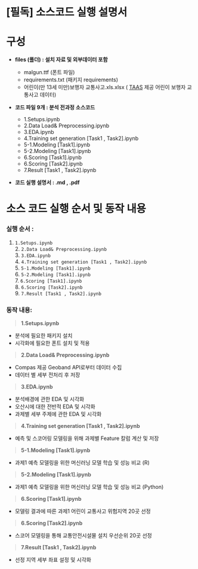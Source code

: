 # [필독] 소스코드 실행 설명서



# 구성

- __files (폴더) : 설치 자료 및 외부데이터 포함__ 
  - malgun.ttf (폰트 파일)
  - requirements.txt (패키지 requirements)
  - 어린이(만 13세 미만)보행자 교통사고.xls.xlsx  ( [TAAS](http://taas.koroad.or.kr/sta/acs/gus/selectChildPdstrnTfcacd.do?menuId=WEB_KMP_OVT_MVT_TAS_CPT) 제공 어린이 보행자 교통사고 데이터)



- __코드 파일 9개 : 분석 전과정 소스코드__ 
  - 1.Setups.ipynb
  - 2.Data Load& Preprocessing.ipynb
  - 3.EDA.ipynb
  - 4.Training set generation [Task1 , Task2].ipynb
  - 5-1.Modeling [Task1].ipynb
  - 5-2.Modeling [Task1].ipynb
  - 6.Scoring [Task1].ipynb
  - 6.Scoring [Task2].ipynb
  - 7.Result [Task1 , Task2].ipynb
- __코드 실행 설명서 : .md , .pdf__ 



# 소스 코드 실행 순서 및 동작 내용 



### 실행 순서 : 

1. `1.Setups.ipynb`  
 	2. `2.Data Load& Preprocessing.ipynb`   
 	3. `3.EDA.ipynb`   
 	4. `4.Training set generation [Task1 , Task2].ipynb`   
 	5. `5-1.Modeling [Task1].ipynb`   
 	6. `5-2.Modeling [Task1].ipynb`   
 	7. `6.Scoring [Task1].ipynb`   
 	8. `6.Scoring [Task2].ipynb`   
 	9. `7.Result [Task1 , Task2].ipynb`   

  

### 동작 내용:

>__1.Setups.ipynb__ 

- 분석에 필요한 패키지 설치
- 시각화에 필요한 폰트 설치 및 적용

> __2.Data Load& Preprocessing.ipynb__ 

- Compas 제공 Geoband API로부터 데이터 수집
- 데이터 별 세부 전처리 후 저장

> __3.EDA.ipynb__ 

- 분석배경에 관한 EDA 및 시각화
- 오산시에 대한 전반적 EDA 및 시각화
- 과제별 세부 주제에 관한 EDA 및 시각화

> __4.Training set generation [Task1 , Task2].ipynb__ 

- 예측 및 스코어링 모델링을 위해 과제별 Feature 칼럼 계산 및 저장

> __5-1.Modeling [Task1].ipynb__ 

- 과제1 예측 모델링을 위한 머신러닝 모델 학습 및 성능 비교 (R)

> __5-2.Modeling [Task1].ipynb__ 

- 과제1 예측 모델링을 위한 머신러닝 모델 학습 및 성능 비교 (Python)

> __6.Scoring [Task1].ipynb__ 

- 모델링 결과에 따른 과제1 어린이 교통사고 위험지역 20곳 선정

> __6.Scoring [Task2].ipynb__ 

- 스코어 모델링을 통해 교통안전시설물 설치 우선순위 20곳 선정

> __7.Result [Task1 , Task2].ipynb__ 

- 선정 지역 세부 좌표 설정 및 시각화

